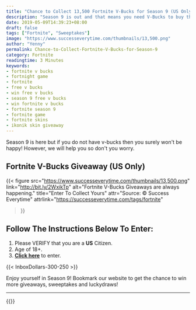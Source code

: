 ```yaml
---
title: "Chance to Collect 13,500 Fortnite V-Bucks for Season 9 (US Only)"
description: "Season 9 is out and that means you need V-Bucks to buy the Battle Pass or the new Skins, so here's your chance to get one!"
date: 2019-05-09T14:39:23+08:00
draft: false
tags: ["Fortnite", "Sweeptakes"]
image: "https://www.successeverytime.com/thumbnails/13,500.png"
author: "Yenny"
permalink: Chance-to-Collect-Fortnite-V-Bucks-for-Season-9
category: Fortnite
readingtime: 3 Minutes
keywords:
- fortnite v bucks
- fortnight game
- fortnite
- free v bucks
- win free v bucks
- season 9 free v bucks
- win fortnite v bucks
- fortnite season 9
- fortnite game
- fortnite skins
- ikonik skin giveaway
---
```


Season 9 is here but if you do not have v-bucks then you surely won't be happy! However, we will help you so don't you worry.

<!--more-->

## Fortnite V-Bucks Giveaway (US Only)

{{< figure
    src="https://www.successeverytime.com/thumbnails/13,500.png"
    link="http://bit.ly/2WxikTp"
    alt="Fortnite V-Bucks Giveaways are always happening."
    title="Enter To Collect Yours"
    attr="Source: © Success Everytime"
    attrlink="https://successeverytime.com/tags/fortnite"
>}}


## Follow The Instructions Below To Enter:

 1. Please VERIFY that you are a <b>US</b> Citizen.
 2. Age of 18+.
 3. <b><a href="http://bit.ly/2WxikTp">Click here</a></b> to enter.  

 {{< InboxDollars-300-250 >}}

 Enjoy yourself in Season 9! Bookmark our website to get the chance to win more giveaways, sweeptakes and luckydraws!

 <hr>

 {{<footer-text >}}
